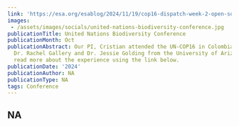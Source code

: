 ```yaml
---
link: 'https://esa.org/esablog/2024/11/19/cop16-dispatch-week-2-open-source-and-llms-reflections-from-the-back-row-of-cop16/ '
images:   
 - /assets/images/socials/united-nations-biodiversity-conference.jpg
publicationTitle: United Nations Biodiversity Conference
publicationMonth: Oct
publicationAbstract: Our PI, Cristian attended the UN-COP16 in Colombia along with
  Dr. Rachel Gallery and Dr. Jessie Golding from the University of Arizona. You can
  read more about the experience using the link below.
publicationDate: '2024'
publicationAuthor: NA
publicationType: NA
tags: Conference
---
```


NA
---
